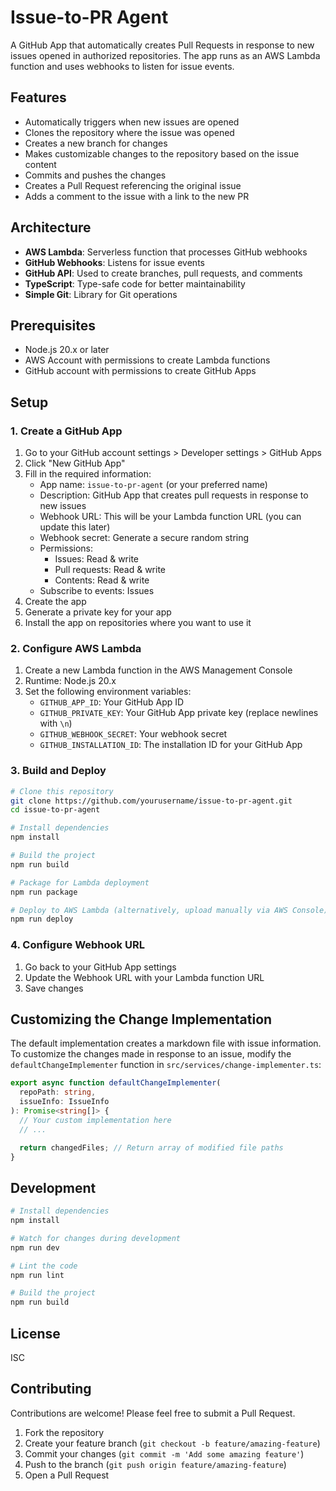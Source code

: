 # Issue-to-PR Agent

A GitHub App that automatically creates Pull Requests in response to new issues opened in authorized repositories. The app runs as an AWS Lambda function and uses webhooks to listen for issue events.

## Features

- Automatically triggers when new issues are opened
- Clones the repository where the issue was opened
- Creates a new branch for changes
- Makes customizable changes to the repository based on the issue content
- Commits and pushes the changes
- Creates a Pull Request referencing the original issue
- Adds a comment to the issue with a link to the new PR

## Architecture

- **AWS Lambda**: Serverless function that processes GitHub webhooks
- **GitHub Webhooks**: Listens for issue events
- **GitHub API**: Used to create branches, pull requests, and comments
- **TypeScript**: Type-safe code for better maintainability
- **Simple Git**: Library for Git operations

## Prerequisites

- Node.js 20.x or later
- AWS Account with permissions to create Lambda functions
- GitHub account with permissions to create GitHub Apps

## Setup

### 1. Create a GitHub App

1. Go to your GitHub account settings > Developer settings > GitHub Apps
2. Click "New GitHub App"
3. Fill in the required information:
   - App name: `issue-to-pr-agent` (or your preferred name)
   - Description: GitHub App that creates pull requests in response to new issues
   - Webhook URL: This will be your Lambda function URL (you can update this later)
   - Webhook secret: Generate a secure random string
   - Permissions:
     - Issues: Read & write
     - Pull requests: Read & write
     - Contents: Read & write
   - Subscribe to events: Issues
4. Create the app
5. Generate a private key for your app
6. Install the app on repositories where you want to use it

### 2. Configure AWS Lambda

1. Create a new Lambda function in the AWS Management Console
2. Runtime: Node.js 20.x
3. Set the following environment variables:
   - `GITHUB_APP_ID`: Your GitHub App ID
   - `GITHUB_PRIVATE_KEY`: Your GitHub App private key (replace newlines with `\n`)
   - `GITHUB_WEBHOOK_SECRET`: Your webhook secret
   - `GITHUB_INSTALLATION_ID`: The installation ID for your GitHub App

### 3. Build and Deploy

```bash
# Clone this repository
git clone https://github.com/yourusername/issue-to-pr-agent.git
cd issue-to-pr-agent

# Install dependencies
npm install

# Build the project
npm run build

# Package for Lambda deployment
npm run package

# Deploy to AWS Lambda (alternatively, upload manually via AWS Console)
npm run deploy
```

### 4. Configure Webhook URL

1. Go back to your GitHub App settings
2. Update the Webhook URL with your Lambda function URL
3. Save changes

## Customizing the Change Implementation

The default implementation creates a markdown file with issue information. To customize the changes made in response to an issue, modify the `defaultChangeImplementer` function in `src/services/change-implementer.ts`:

```typescript
export async function defaultChangeImplementer(
  repoPath: string,
  issueInfo: IssueInfo
): Promise<string[]> {
  // Your custom implementation here
  // ...

  return changedFiles; // Return array of modified file paths
}
```

## Development

```bash
# Install dependencies
npm install

# Watch for changes during development
npm run dev

# Lint the code
npm run lint

# Build the project
npm run build
```

## License

ISC

## Contributing

Contributions are welcome! Please feel free to submit a Pull Request.

1. Fork the repository
2. Create your feature branch (`git checkout -b feature/amazing-feature`)
3. Commit your changes (`git commit -m 'Add some amazing feature'`)
4. Push to the branch (`git push origin feature/amazing-feature`)
5. Open a Pull Request
